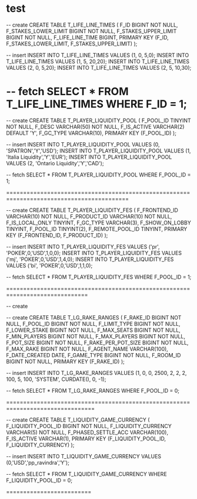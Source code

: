 # test


-- create
CREATE TABLE T_LIFE_LINE_TIMES (
    F_ID BIGINT NOT NULL,
    F_STAKES_LOWER_LIMIT BIGINT NOT NULL,
    F_STAKES_UPPER_LIMIT BIGINT NOT NULL,
    F_LIFE_LINE_TIME BIGINT,
    PRIMARY KEY (F_ID, F_STAKES_LOWER_LIMIT, F_STAKES_UPPER_LIMIT)
);



-- insert
INSERT INTO T_LIFE_LINE_TIMES VALUES (1, 0, 5,0);
INSERT INTO T_LIFE_LINE_TIMES VALUES (1, 5, 20,20);
INSERT INTO T_LIFE_LINE_TIMES VALUES (2, 0, 5,20);
INSERT INTO T_LIFE_LINE_TIMES VALUES (2, 5, 10,30);


-- fetch 
SELECT * FROM T_LIFE_LINE_TIMES WHERE F_ID = 1;
===========================================================================================




-- create
CREATE TABLE T_PLAYER_LIQUIDITY_POOL (
    F_POOL_ID TINYINT NOT NULL,
    F_DESC VARCHAR(50) NOT NULL,
    F_IS_ACTIVE VARCHAR(2) DEFAULT 'Y',
    F_GC_TYPE VARCHAR(10),
    PRIMARY KEY (F_POOL_ID)
);


-- insert
INSERT INTO T_PLAYER_LIQUIDITY_POOL VALUES (0, 'SPATRON','Y','USD');
INSERT INTO T_PLAYER_LIQUIDITY_POOL VALUES (1, 'Italia Liquidity','Y','EUR');
INSERT INTO T_PLAYER_LIQUIDITY_POOL VALUES (2, 'Ontario Liquidity','Y','CAD');



-- fetch 
SELECT * FROM T_PLAYER_LIQUIDITY_POOL WHERE F_POOL_ID = 1;



==========================================================================================





-- create
CREATE TABLE T_PLAYER_LIQUIDITY_FES (
    F_FRONTEND_ID VARCHAR(10) NOT NULL,
    F_PRODUCT_ID VARCHAR(10) NOT NULL,
    F_IS_LOCAL_ONLY TINYINT,
    F_GC_TYPE VARCHAR(3),
    F_SHOW_ON_LOBBY TINYINT,
    F_POOL_ID TINYINT(2),
    F_REMOTE_POOL_ID TINYINT,
    PRIMARY KEY (F_FRONTEND_ID, F_PRODUCT_ID)
);



-- insert
INSERT INTO T_PLAYER_LIQUIDITY_FES VALUES ('pr', 'POKER',0,'USD',1,0,0);
INSERT INTO T_PLAYER_LIQUIDITY_FES VALUES ('mj', 'POKER',0,'USD',1,4,0);
INSERT INTO T_PLAYER_LIQUIDITY_FES VALUES ('bi', 'POKER',0,'USD',1,1,0);





-- fetch 
SELECT * FROM T_PLAYER_LIQUIDITY_FES WHERE F_POOL_ID = 1;

==============================================================================

-- create

-- create
CREATE TABLE T_LG_RAKE_RANGES (
    F_RAKE_ID BIGINT NOT NULL,
    F_POOL_ID BIGINT NOT NULL,
    F_LIMIT_TYPE BIGINT NOT NULL,
    F_LOWER_STAKE BIGINT NOT NULL,
    F_MAX_SEATS BIGINT NOT NULL,
    F_MIN_PLAYERS BIGINT NOT NULL,
    F_MAX_PLAYERS BIGINT NOT NULL,
    F_POT_SIZE BIGINT NOT NULL,
    F_RAKE_PER_POT_SIZE BIGINT NOT NULL,
    F_MAX_RAKE BIGINT NOT NULL,
    F_AGENT_NAME VARCHAR(100),
    F_DATE_CREATED DATE,
    F_GAME_TYPE BIGINT NOT NULL,
    F_ROOM_ID BIGINT NOT NULL,
    PRIMARY KEY (F_RAKE_ID)
);



-- insert
INSERT INTO T_LG_RAKE_RANGES 
VALUES (1, 0, 0, 2500, 2, 2, 2, 100, 5, 100, 'SYSTEM', CURDATE(), 0, -1);





-- fetch 
SELECT * FROM T_LG_RAKE_RANGES WHERE F_POOL_ID = 0;


================================================================================

-- create
CREATE TABLE T_LIQUIDITY_GAME_CURRENCY (
    F_LIQUIDITY_POOL_ID BIGINT NOT NULL,
    F_LIQUIDITY_CURRENCY VARCHAR(5) NOT NULL,
    F_PHASED_SETTLE_ACC VARCHAR(100),
    F_IS_ACTIVE VARCHAR(1),
    PRIMARY KEY (F_LIQUIDITY_POOL_ID, F_LIQUIDITY_CURRENCY)
);




-- insert
INSERT INTO T_LIQUIDITY_GAME_CURRENCY VALUES (0,'USD','pp_ravindra','Y');





-- fetch 
SELECT * FROM T_LIQUIDITY_GAME_CURRENCY WHERE F_LIQUIDITY_POOL_ID = 0;














=========================
